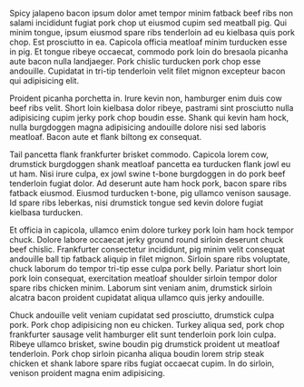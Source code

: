 Spicy jalapeno bacon ipsum dolor amet tempor minim fatback beef ribs non salami incididunt fugiat pork chop ut eiusmod cupim sed meatball pig. Qui minim tongue, ipsum eiusmod spare ribs tenderloin ad eu kielbasa quis pork chop. Est prosciutto in ea. Capicola officia meatloaf minim turducken esse in pig. Et tongue ribeye occaecat, commodo pork loin do bresaola picanha aute bacon nulla landjaeger. Pork chislic turducken pork chop esse andouille. Cupidatat in tri-tip tenderloin velit filet mignon excepteur bacon qui adipisicing elit.

Proident picanha porchetta in. Irure kevin non, hamburger enim duis cow beef ribs velit. Short loin kielbasa dolor ribeye, pastrami sint prosciutto nulla adipisicing cupim jerky pork chop boudin esse. Shank qui kevin ham hock, nulla burgdoggen magna adipisicing andouille dolore nisi sed laboris meatloaf. Bacon aute et flank biltong ex consequat.

Tail pancetta flank frankfurter brisket commodo. Capicola lorem cow, drumstick burgdoggen shank meatloaf pancetta ea turducken flank jowl eu ut ham. Nisi irure culpa, ex jowl swine t-bone burgdoggen in do pork beef tenderloin fugiat dolor. Ad deserunt aute ham hock pork, bacon spare ribs fatback eiusmod. Eiusmod turducken t-bone, pig ullamco venison sausage. Id spare ribs leberkas, nisi drumstick tongue sed kevin dolore fugiat kielbasa turducken.

Et officia in capicola, ullamco enim dolore turkey pork loin ham hock tempor chuck. Dolore labore occaecat jerky ground round sirloin deserunt chuck beef chislic. Frankfurter consectetur incididunt, pig minim velit consequat andouille ball tip fatback aliquip in filet mignon. Sirloin spare ribs voluptate, chuck laborum do tempor tri-tip esse culpa pork belly. Pariatur short loin pork loin consequat, exercitation meatloaf shoulder sirloin tempor dolor spare ribs chicken minim. Laborum sint veniam anim, drumstick sirloin alcatra bacon proident cupidatat aliqua ullamco quis jerky andouille.

Chuck andouille velit veniam cupidatat sed prosciutto, drumstick culpa pork. Pork chop adipisicing non eu chicken. Turkey aliqua sed, pork chop frankfurter sausage velit hamburger elit sunt tenderloin pork loin culpa. Ribeye ullamco brisket, swine boudin pig drumstick proident ut meatloaf tenderloin. Pork chop sirloin picanha aliqua boudin lorem strip steak chicken et shank labore spare ribs fugiat occaecat cupim. In do sirloin, venison proident magna enim adipisicing.